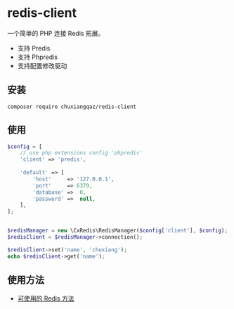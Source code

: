 # redis-client

一个简单的 PHP 连接 Redis 拓展。
 - 支持 Predis
 - 支持 Phpredis
 - 支持配置修改驱动

## 安装

`composer require chuxiangqaz/redis-client`

## 使用
```php
$config = [
    // use php extensions config 'phpredis'
    'client' => 'predis',
    
    'default' => [
        'host'     => '127.0.0.1',
        'port'     => 6379,
        'database' =>  0,
        'password' =>  null,
    ],
];


$redisManager = new \CxRedis\RedisManager($config['client'], $config);
$redisClient = $redisManager->connection();

$redisClient->set('name', 'chuxiang');
echo $redisClient->get('name');
```

## 使用方法

- [可使用的 Redis 方法](https://redis.io/commands)

